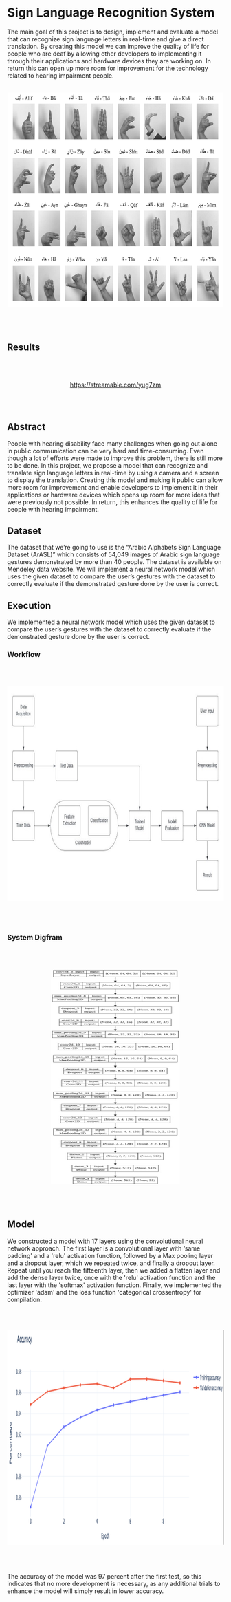 # Sign Language Recognition System
The main goal of this project is to design, implement and evaluate a model that can recognize sign language letters in real-time and give a direct translation. By creating this model we can improve the quality of life for people who are deaf by allowing other developers to implementing it through their applications and hardware devices they are working on. In return this can open up more room for improvement for the technology related to hearing impairment people.
<br><br><p align="center">
    <img src="images/image.png" alt="arabic alphabet sign language" style="height: 500px; width:500px;"/>
</p><br><br>

## Results
<br><br><p align="center">
    https://streamable.com/yug7zm
</p><br><br>





## Abstract 
People with hearing disability face many challenges when going out alone in public communication can be very hard and time-consuming. Even though a lot of efforts were made to improve this problem, there is still more to be done. In this project, we propose a model that can recognize and translate sign language letters in real-time by using a camera and a screen to display the translation. Creating this model and making it public can allow more room for improvement and enable developers to implement it in their applications or hardware devices which opens up room for more ideas that were previously not possible. In return, this enhances the quality of life for people with hearing impairment.


## Dataset
The dataset that we’re going to use is the “Arabic Alphabets Sign Language Dataset (ArASL)” which consists of 54,049 images of Arabic sign language gestures demonstrated by more than 40 people. The dataset is available on Mendeley data website. We will implement a neural network model which uses the given dataset to compare the user’s gestures with the dataset to correctly evaluate if the demonstrated gesture done by the user is correct.


## Execution
We implemented a neural network model which uses the given dataset to compare the user’s gestures with the dataset to correctly evaluate if the demonstrated gesture done by the user is correct.

### Workflow
<br><br><p align="center">
    <img src="images/workflow.jpg" alt="workflow" style="height: 500px; width:700px;"/>
</p><br><br>

### System Digfram 
<br><br><p align="center">
    <img src="images/system_digram.jpg" alt="workflow" style="height: 500px; width:300px;"/>
</p><br><br>



## Model
We constructed a model with 17 layers using the convolutional neural network approach. The first layer is a convolutional layer with ‘same padding' and a 'relu' activation function, followed by a Max pooling layer and a dropout layer, which we repeated twice, and finally a dropout layer. Repeat until you reach the fifteenth layer, then we added a flatten layer and add the dense layer twice, once with the 'relu' activation function and the last layer with the 'softmax' activation function. Finally, we implemented the optimizer 'adam' and the loss function 'categorical crossentropy' for compilation.

<br><br><p align="center">
    <img src="images/model.png" alt="Model training and validiation acc" style="height: 500px; width:900px;"/>
</p><br><br>

The accuracy of the model was 97 percent after the first test, so this indicates that no more development is necessary, as any additional trials to enhance the model will simply result in lower accuracy.
